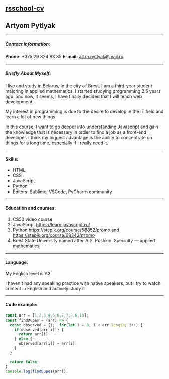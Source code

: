 ## [rsschool-cv][rez]


## Artyom Pytlyak
___
##### Contact information:
**Phone:** +375 29 824 83 85
**E-mail:** artm.pytlyak@mail.ru
___
##### Briefly About Myself:
I live and study in Belarus, in the city of Brest. I am a third-year student majoring in applied mathematics. I started studying programming 2.5 years ago. and now, it seems, I have finally decided that I will teach web development.

My interest in programming is due to the desire to develop in the IT field and learn a lot of new things

In this course, I want to go deeper into understanding Javascript and gain the knowledge that is necessary in order to find a job as a front-end developer. I think my biggest advantage is the ability to concentrate on things for a long time, especially if I really need it.
___
#### Skills:
+ HTML
+ CSS
+ JavaScript
+ Python
+ Editors: Sublime, VSCode, PyCharm community
___
#### Education and courses:
1. CS50 video course
2. JavaScript https://learn.javascript.ru/
3. Python https://stepik.org/course/58852/promo and https://stepik.org/course/68343/promo
4. Brest State University named after A.S. Pushkin. Specialty — applied mathematics

___
#### Language:
My English level is A2. 

I haven't had any speaking practice with native speakers, but I try to watch content in English and actively study it
___
#### Code example:
```JavaScript
const arr = [1,2,3,4,5,6,7,7,8,6,10];
const findDupes = (arr) => {
  const observed = {};  for(let i = 0; i < arr.length; i++) {
    if(observed[arr[i]]) {
      return arr[i]
    } else {
      observed[arr[i]] = arr[i];
    }
  }

  return false;
}
console.log(findDupes(arr)); 
```

[rez]: ()